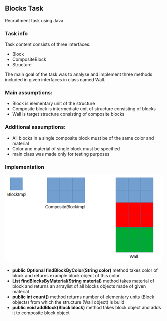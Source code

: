 ## Blocks Task
Recruitment task using Java

### Task info
Task content consists of three interfaces:
* Block
* CompositeBlock
* Structure

The main goal of the task was to analyse and implement three
methods included in given interfaces in class named Wall. 

### Main assumptions:
* Block is elementary unit of the structure
* Composite block is intermediate unit of structure consisting of blocks
* Wall is target structure consisting of composite blocks

### Additional assumptions:
* All blocks in a single composite block must be of the same color and material
* Color and material of single block must be specified
* main class was made only for testing purposes

### Implementation
![Implementation scheme](src/implementationExample.png)

* **public Optional<Block> findBlockByColor(String color)** method takes color of 
block and returns example block object of this color
* **List<Block> findBlocksByMaterial(String material)** method takes material of 
block and returns an arraylist of all blocks objects made of given material
* **public int count()** method returns number of elementary units (Block objects)
from which the structure (Wall object) is build
* **public void addBlock(Block block)** method takes block object and adds it to 
composite block object









